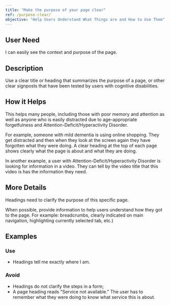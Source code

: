 ```yaml
---
title: "Make the purpose of your page clear"
ref: /purpose-clear/ 
objective: "Help Users Understand What Things are and How to Use Them"
---
```


## User Need

I can easily see the context and purpose of the page.

## Description

Use a clear title or heading that summarizes the purpose of a page, or other clear signposts that have been tested by users with cognitive disabilities.

## How it Helps

This helps many people, including those with poor memory and attention as well as anyone who is easily distracted due to age-appropriate forgetfulness and Attention-Deficit/Hyperactivity Disorder.

For example, someone with mild dementia is using online shopping. They get distracted and then when they look at the screen again they have forgotten what they were doing. A clear heading at the top of each page shows clearly what the
  page is about and what they are doing.

In another example, a user with Attention-Deficit/Hyperactivity Disorder is looking for information in a video. They can tell by the video title that this video is has the information they need.

## More Details

Headings need to clarify the purpose of this specific page.

When possible, provide information to help users understand how they got to the page. For example: breadcrumbs, clearly indicated on main navigation, highlighting currently selected tab, etc.)

## Examples

### Use

* Headings tell me exactly where I am.

### Avoid

* Headings do not clarify the steps in a form;
* A page heading reads "Service not available." The user has to remember what they were doing to know what service this is about. 
